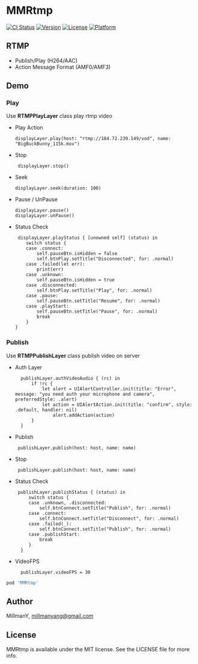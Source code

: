 # MMRtmp

[![CI Status](https://img.shields.io/travis/MillmanY/MMRtmp.svg?style=flat)](https://travis-ci.org/MillmanY/MMRtmp)
[![Version](https://img.shields.io/cocoapods/v/MMRtmp.svg?style=flat)](https://cocoapods.org/pods/MMRtmp)
[![License](https://img.shields.io/cocoapods/l/MMRtmp.svg?style=flat)](https://cocoapods.org/pods/MMRtmp)
[![Platform](https://img.shields.io/cocoapods/p/MMRtmp.svg?style=flat)](https://cocoapods.org/pods/MMRtmp)

## RTMP

* Publish/Play (H264/AAC)
* Action Message Format (AMF0/AMF3)

## Demo

### Play
Use **RTMPPlayLayer** class play rtmp video

  * Play Action 
		 
		displayLayer.play(host: "rtmp://184.72.239.149/vod", name: "BigBuckBunny_115k.mov")
  
  * Stop
     
		 displayLayer.stop()
 
  * Seek
  		
		displayLayer.seek(duration: 100)
		
  * Pause / UnPause
  
  		displayLayer.pause()
		displayLayer.unPause()
		
  * Status Check
       
		 displayLayer.playStatus { [unowned self] (status) in
            switch status {
            case .connect:
                self.pauseBtn.isHidden = false
                self.btnPlay.setTitle("Disconnected", for: .normal)
            case .failed(let err):
                print(err)
            case .unknown:
                self.pauseBtn.isHidden = true
            case .disconnected:
                self.btnPlay.setTitle("Play", for: .normal)
            case .pause:
                self.pauseBtn.setTitle("Resume", for: .normal)
            case .playStart:
                self.pauseBtn.setTitle("Pause", for: .normal)
                break
            }
        }

### Publish
Use **RTMPPublishLayer** class publish video on server

* Auth Layer
	
		publishLayer.authVideoAudio { (rc) in
			if !rc {
				let alert = UIAlertController.init(title: "Error", message: "you need auth your microphone and camera", preferredStyle: .alert)
				let action = UIAlertAction.init(title: "confirm", style: .default, handler: nil)
					alert.addAction(action)
			}
		}
  
 * Publish
   
   		publishLayer.publish(host: host, name: name)
    
 * Stop
         
  		publishLayer.publish(host: host, name: name)
   
 * Status Check
       
  		publishLayer.publishStatus { (status) in
            switch status {
            case .unknown, .disconnected:
                self.btnConnect.setTitle("Publish", for: .normal)
            case .connect:
                self.btnConnect.setTitle("Disconnect", for: .normal)
            case .failed(_):
                self.btnConnect.setTitle("Publish", for: .normal)
            case .publishStart:
                break
            }
   		 }
  

* VideoFPS

		publishLayer.videoFPS = 30
	
```ruby
pod 'MMRtmp'
```
## Author

MillmanY, millmanyang@gmail.com

## License

MMRtmp is available under the MIT license. See the LICENSE file for more info.
